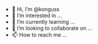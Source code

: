 - 👋 Hi, I’m @konguss
- 👀 I’m interested in ...
- 🌱 I’m currently learning ...
- 💞️ I’m looking to collaborate on ...
- 📫 How to reach me ...

<!---
konguss/konguss is a ✨ special ✨ repository because its `README.md` (this file) appears on your GitHub profile.
You can click the Preview link to take a look at your changes.
--->

